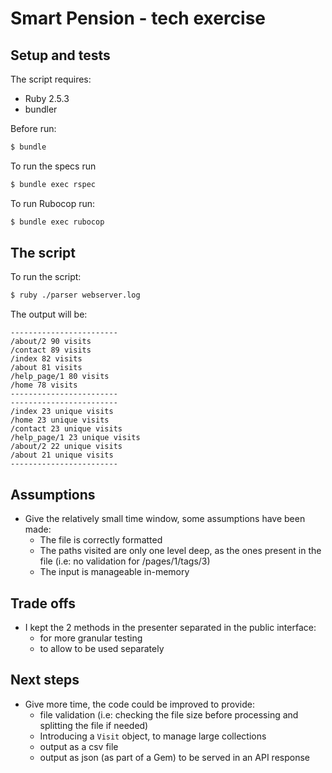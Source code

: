 # Smart Pension - tech exercise

## Setup and tests

The script requires:
- Ruby 2.5.3
- bundler

Before run:
```bash
$ bundle
```

To run the specs run
```bash
$ bundle exec rspec 
```

To run Rubocop run:
```bash
$ bundle exec rubocop
```

## The script

To run the script:
```bash
$ ruby ./parser webserver.log
```

The output will be:

```
------------------------
/about/2 90 visits
/contact 89 visits
/index 82 visits
/about 81 visits
/help_page/1 80 visits
/home 78 visits
------------------------
------------------------
/index 23 unique visits
/home 23 unique visits
/contact 23 unique visits
/help_page/1 23 unique visits
/about/2 22 unique visits
/about 21 unique visits
------------------------
```

## Assumptions

- Give the relatively small time window, some assumptions have been made:
  - The file is correctly formatted
  - The paths visited are only one level deep, as the ones present in the file
	  (i.e: no validation for /pages/1/tags/3) 
  - The input is manageable in-memory
  

## Trade offs

  - I kept the 2 methods in the presenter separated in the public interface:
    - for more granular testing
    - to allow to be used separately

## Next steps

- Give more time, the code could be improved to provide: 
  - file validation (i.e: checking the file size before processing and splitting the file if needed)
  - Introducing a `Visit` object, to manage large collections
  - output as a csv file
  - output as json (as part of a Gem) to be served in an API response
